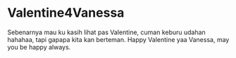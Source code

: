# Valentine4Vanessa
Sebenarnya mau ku kasih lihat pas Valentine, cuman keburu udahan hahahaa, tapi gapapa kita kan berteman. Happy Valentine yaa Vanessa, may you be happy always.
